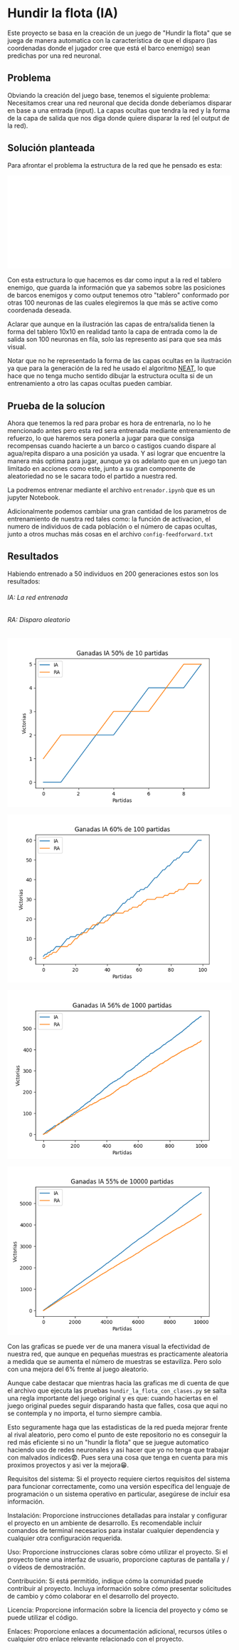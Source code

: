 # Hundir la flota (IA)

Este proyecto se basa en la creación de un juego de "Hundir la flota" que se juega de manera automatica con la característica de que el disparo (las coordenadas donde el jugador cree que está el barco enemigo) sean predichas por una red neuronal.

## Problema

Obviando la creación del juego base, tenemos el siguiente problema:
Necesitamos crear una red neuronal que decida donde deberíamos disparar en base a una entrada (input). La capas ocultas que tendra la red y la forma de la capa de salida que nos diga donde quiere disparar la red (el output de la red).

## Solución planteada

Para afrontar el problema la estructura de la red que he pensado es esta:

![This is an image](resources/red_img.png)

Con esta estructura lo que hacemos es dar como input a la red el tablero enemigo, que guarda la información que ya sabemos sobre las posiciones de barcos enemigos y como output tenemos otro "tablero" conformado por otras 100 neuronas de las cuales elegiremos la que más se active como coordenada deseada.

Aclarar que aunque en la ilustración las capas de entra/salida tienen la forma del tablero 10x10 en realidad tanto la capa de entrada como la de salida son 100 neuronas en fila, solo las represento así para que sea más visual.

Notar que no he representado la forma de las capas ocultas en la ilustración ya que para la generación de la red he usado el algoritmo [NEAT](https://neat-python.readthedocs.io/en/latest/neat_overview.html), lo que hace que no tenga mucho sentido dibujar la estructura oculta si de un entrenamiento a otro las capas ocultas pueden cambiar.

## Prueba de la solucíon

Ahora que tenemos la red para probar es hora de entrenarla, no lo he mencionado antes pero esta red sera entrenada mediante entrenamiento de refuerzo, lo que haremos sera ponerla a jugar para que consiga recompensas cuando hacierte a un barco o castigos cuando dispare al agua/repita disparo a una posición ya usada. Y asi lograr que encuentre la manera más optima para jugar, aunque ya os adelanto que en un juego tan limitado en acciones como este, junto a su gran componente de aleatoriedad no se le sacara todo el partido a nuestra red.

La podremos entrenar mediante el archivo ``entrenador.ipynb`` que es un jupyter Notebook.

Adicionalmente podemos cambiar una gran cantidad de los parametros de entrenamiento de nuestra red tales como: la función de activacion, el numero de individuos de cada población o el número de capas ocultas, junto a otros muchas más cosas en el archivo ``config-feedforward.txt``

## Resultados

Habiendo entrenado a 50 individuos en 200 generaciones estos son los resultados:

###### IA: La red entrenada

###### RA: Disparo aleatorio

![This is an image](resultado_de_partidas/10_partidas/0.png)

![This is an image](resultado_de_partidas/100_partidas/0.png)

![This is an image](resultado_de_partidas/1000_partidas/0.png)

![This is an image](resultado_de_partidas/10_000-partidas.png)

Con las graficas se puede ver de una manera visual la efectividad de nuestra red, que aunque en pequeñas muestras es practicamente aleatoria a medida que se aumenta el número de muestras se estaviliza. Pero solo con una mejora del 6% frente al juego aleatorio.

Aunque cabe destacar que mientras hacia las graficas me di cuenta de que el archivo que ejecuta las pruebas ``hundir_la_flota_con_clases.py`` se salta una regla importante del juego original y es que: cuando haciertas en el juego original puedes seguir disparando hasta que falles, cosa que aqui no se contempla y no importa, el turno siempre cambia.

Esto seguramente haga que las estadisticas de la red pueda mejorar frente al rival aleatorio, pero como el punto de este repositorio no es conseguir la red más eficiente si no un "hundir la flota" que se juegue automatico haciendo uso de redes neuronales y asi hacer que yo no tenga que trabajar con malvados indices😨. Pues sera una cosa que tenga en cuenta para mis proximos proyectos y asi ver la mejora😁.

Requisitos del sistema: Si el proyecto requiere ciertos requisitos del sistema para funcionar correctamente, como una versión específica del lenguaje de programación o un sistema operativo en particular, asegúrese de incluir esa información.

Instalación: Proporcione instrucciones detalladas para instalar y configurar el proyecto en un ambiente de desarrollo. Es recomendable incluir comandos de terminal necesarios para instalar cualquier dependencia y cualquier otra configuración requerida.

Uso: Proporcione instrucciones claras sobre cómo utilizar el proyecto. Si el proyecto tiene una interfaz de usuario, proporcione capturas de pantalla y / o vídeos de demostración.

Contribución: Si está permitido, indique cómo la comunidad puede contribuir al proyecto. Incluya información sobre cómo presentar solicitudes de cambio y cómo colaborar en el desarrollo del proyecto.

Licencia: Proporcione información sobre la licencia del proyecto y cómo se puede utilizar el código.

Enlaces: Proporcione enlaces a documentación adicional, recursos útiles o cualquier otro enlace relevante relacionado con el proyecto.

